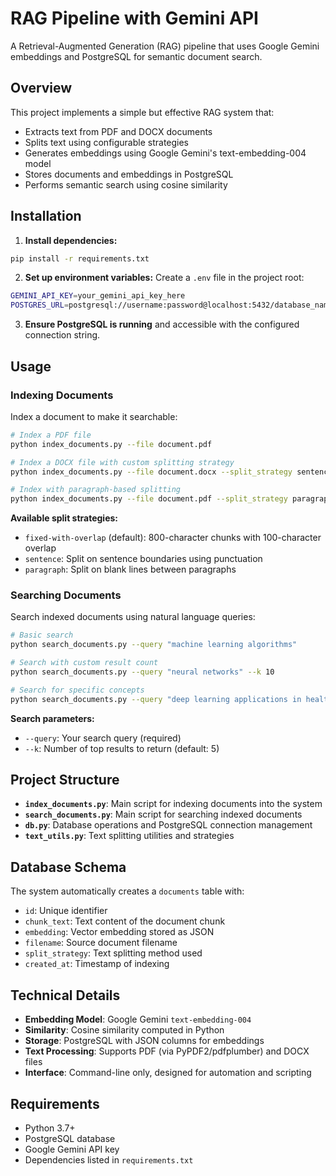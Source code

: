 # RAG Pipeline with Gemini API

A Retrieval-Augmented Generation (RAG) pipeline that uses Google Gemini embeddings and PostgreSQL for semantic document search.

## Overview

This project implements a simple but effective RAG system that:
- Extracts text from PDF and DOCX documents
- Splits text using configurable strategies
- Generates embeddings using Google Gemini's text-embedding-004 model
- Stores documents and embeddings in PostgreSQL
- Performs semantic search using cosine similarity

## Installation

1. **Install dependencies:**
```bash
pip install -r requirements.txt
```

2. **Set up environment variables:**
Create a `.env` file in the project root:
```bash
GEMINI_API_KEY=your_gemini_api_key_here
POSTGRES_URL=postgresql://username:password@localhost:5432/database_name
```

3. **Ensure PostgreSQL is running** and accessible with the configured connection string.

## Usage

### Indexing Documents

Index a document to make it searchable:

```bash
# Index a PDF file
python index_documents.py --file document.pdf

# Index a DOCX file with custom splitting strategy
python index_documents.py --file document.docx --split_strategy sentence

# Index with paragraph-based splitting
python index_documents.py --file document.pdf --split_strategy paragraph
```

**Available split strategies:**
- `fixed-with-overlap` (default): 800-character chunks with 100-character overlap
- `sentence`: Split on sentence boundaries using punctuation
- `paragraph`: Split on blank lines between paragraphs

### Searching Documents

Search indexed documents using natural language queries:

```bash
# Basic search
python search_documents.py --query "machine learning algorithms"

# Search with custom result count
python search_documents.py --query "neural networks" --k 10

# Search for specific concepts
python search_documents.py --query "deep learning applications in healthcare"
```

**Search parameters:**
- `--query`: Your search query (required)
- `--k`: Number of top results to return (default: 5)

## Project Structure

- **`index_documents.py`**: Main script for indexing documents into the system
- **`search_documents.py`**: Main script for searching indexed documents
- **`db.py`**: Database operations and PostgreSQL connection management
- **`text_utils.py`**: Text splitting utilities and strategies

## Database Schema

The system automatically creates a `documents` table with:
- `id`: Unique identifier
- `chunk_text`: Text content of the document chunk
- `embedding`: Vector embedding stored as JSON
- `filename`: Source document filename
- `split_strategy`: Text splitting method used
- `created_at`: Timestamp of indexing

## Technical Details

- **Embedding Model**: Google Gemini `text-embedding-004`
- **Similarity**: Cosine similarity computed in Python
- **Storage**: PostgreSQL with JSON columns for embeddings
- **Text Processing**: Supports PDF (via PyPDF2/pdfplumber) and DOCX files
- **Interface**: Command-line only, designed for automation and scripting

## Requirements

- Python 3.7+
- PostgreSQL database
- Google Gemini API key
- Dependencies listed in `requirements.txt`
